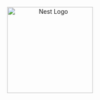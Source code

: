 <p align="center">
  <img src="https://nestjs.com/img/logo-small.svg" width="200" alt="Nest Logo" />
</p>
